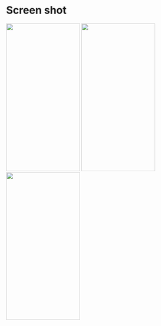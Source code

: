 # Screen shot

<img src = "https://user-images.githubusercontent.com/53982895/140650572-d3475072-854b-4ceb-ac1f-c116ddeea702.png" width = "200" height = "400">  <img src = "https://user-images.githubusercontent.com/53982895/140650583-f60a2fb8-d34b-4ef7-b06d-d216b08ca88b.png" width = "200" height = "400">
<img src = "https://user-images.githubusercontent.com/53982895/140650589-290aa31b-5410-4a1c-bb2c-2e587b56a9fa.png" width = "200" height = "400">  


